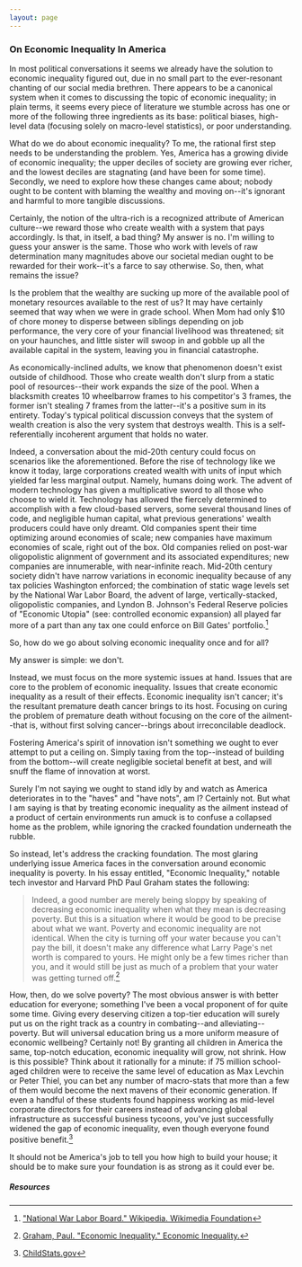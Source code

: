 ```yaml
---
layout: page
---
```


### On Economic Inequality In America

In most political conversations it seems we already have the solution to economic inequality figured out, due in no small part to the ever-resonant chanting of our social media brethren. There appears to be a canonical system when it comes to discussing the topic of economic inequality; in plain terms, it seems every piece of literature we stumble across has one or more of the following three ingredients as its base: political biases, high-level data (focusing solely on macro-level statistics), or poor understanding.

What do we do about economic inequality? To me, the rational first step needs to be understanding the problem. Yes, America has a growing divide of economic inequality; the upper deciles of society are growing ever richer, and the lowest deciles are stagnating (and have been for some time). Secondly, we need to explore how these changes came about; nobody ought to be content with blaming the wealthy and moving on--it's ignorant and harmful to more tangible discussions.

Certainly, the notion of the ultra-rich is a recognized attribute of American culture--we reward those who create wealth with a system that pays accordingly. Is that, in itself, a bad thing? My answer is no. I'm willing to guess your answer is the same. Those who work with levels of raw determination many magnitudes above our societal median ought to be rewarded for their work--it's a farce to say otherwise. So, then, what remains the issue?

Is the problem that the wealthy are sucking up more of the available pool of monetary resources available to the rest of us? It may have certainly seemed that way when we were in grade school. When Mom had only $10 of chore money to disperse between siblings depending on job performance, the very core of your financial livelihood was threatened; sit on your haunches, and little sister will swoop in and gobble up all the available capital in the system, leaving you in financial catastrophe.

As economically-inclined adults, we know that phenomenon doesn't exist outside of childhood. Those who create wealth don't slurp from a static pool of resources--their work expands the size of the pool. When a blacksmith creates 10 wheelbarrow frames to his competitor's 3 frames, the former isn't stealing 7 frames from the latter--it's a positive sum in its entirety. Today's typical political discussion conveys that the system of wealth creation is also the very system that destroys wealth. This is a self-referentially incoherent argument that holds no water.

Indeed, a conversation about the mid-20th century could focus on scenarios like the aforementioned. Before the rise of technology like we know it today, large corporations created wealth with units of input which yielded far less marginal output. Namely, humans doing work. The advent of modern technology has given a multiplicative sword to all those who choose to wield it. Technology has allowed the fiercely determined to accomplish with a few cloud-based servers, some several thousand lines of code, and negligible human capital, what previous generations' wealth producers could have only dreamt. Old companies spent their time optimizing around economies of scale; new companies have maximum economies of scale, right out of the box. Old companies relied on post-war oligopolistic alignment of government and its associated expenditures; new companies are innumerable, with near-infinite reach. Mid-20th century society didn't have narrow variations in economic inequality because of any tax policies Washington enforced; the combination of static wage levels set by the National War Labor Board, the advent of large, vertically-stacked, oligopolistic companies, and Lyndon B. Johnson's Federal Reserve policies of "Economic Utopia" (see: controlled economic expansion) all played far more of a part than any tax one could enforce on Bill Gates' portfolio.[^1]

So, how do we go about solving economic inequality once and for all?

My answer is simple: we don't.

Instead, we must focus on the more systemic issues at hand. Issues that are core to the problem of economic inequality. Issues that create economic inequality as a result of their effects. Economic inequality isn't cancer; it's the resultant premature death cancer brings to its host. Focusing on curing the problem of premature death without focusing on the core of the ailment--that is, without first solving cancer--brings about irreconcilable deadlock.

Fostering America's spirit of innovation isn't something we ought to ever attempt to put a ceiling on. Simply taxing from the top--instead of building from the bottom--will create negligible societal benefit at best, and will snuff the flame of innovation at worst.

Surely I'm not saying we ought to stand idly by and watch as America deteriorates in to the "haves" and "have nots", am I? Certainly not. But what I am saying is that by treating economic inequality as the ailment instead of a product of certain environments run amuck is to confuse a collapsed home as the problem, while ignoring the cracked foundation underneath the rubble.

So instead, let's address the cracking foundation. The most glaring underlying issue America faces in the conversation around economic inequality is poverty. In his essay entitled, "Economic Inequality," notable tech investor and Harvard PhD Paul Graham states the following:

>Indeed, a good number are merely being sloppy by speaking of decreasing economic inequality when what they mean is decreasing poverty. But this is a situation where it would be good to be precise about what we want. Poverty and economic inequality are not identical. When the city is turning off your water because you can't pay the bill, it doesn't make any difference what Larry Page's net worth is compared to yours. He might only be a few times richer than you, and it would still be just as much of a problem that your water was getting turned off.[^2]

How, then, do we solve poverty? The most obvious answer is with better education for everyone; something I've been a vocal proponent of for quite some time. Giving every deserving citizen a top-tier education will surely put us on the right track as a country in combating--and alleviating--poverty. But will universal education bring us a more uniform measure of economic wellbeing? Certainly not! By granting all children in America the same, top-notch education, economic inequality will grow, not shrink. How is this possible? Think about it rationally for a minute: if 75 million school-aged children were to receive the same level of education as Max Levchin or Peter Thiel, you can bet any number of macro-stats that more than a few of them would become the next mavens of their economic generation. If even a handful of these students found happiness working as mid-level corporate directors for their careers instead of advancing global infrastructure as successful business tycoons, you've just successfully widened the gap of economic inequality, even though everyone found positive benefit.[^3]

It should not be America's job to tell you how high to build your house; it should be to make sure your foundation is as strong as it could ever be.

##### Resources

 [^1]: ["National War Labor Board." Wikipedia. Wikimedia Foundation](https://en.wikipedia.org/wiki/National_War_Labor_Board)
 [^2]: [Graham, Paul. "Economic Inequality." Economic Inequality.](http://paulgraham.com/ineq.html)
 [^3]: [ChildStats.gov](http://www.childstats.gov/AMERICASCHILDREN/tables/pop1.asp)



